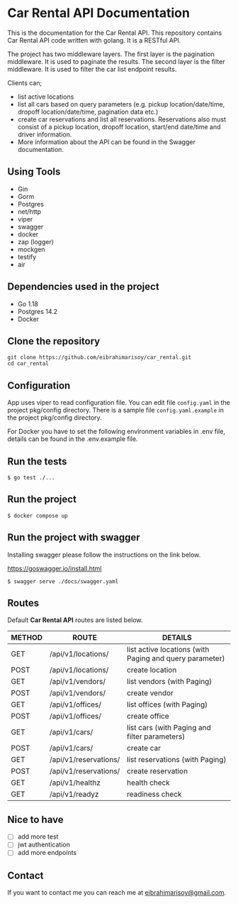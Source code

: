 # Car Rental API Documentation

This is the documentation for the Car Rental API.
This repository contains Car Rental API code written with golang. It is a RESTful API.

The project has two middleware layers. The first layer is the pagination middleware. It is used to paginate the results.
The second layer is the filter middleware. It is used to filter the car list endpoint results.

Clients can;
 - list active locations
 - list all cars based on query parameters (e.g. pickup location/date/time, dropoff location/date/time, pagination data etc.)
 - create car reservations and list all reservations. Reservations also must consist of a pickup location, dropoff location, start/end date/time and driver information. 
 - More information about the API can be found in the Swagger documentation.

## Using Tools
 - Gin
 - Gorm
 - Postgres
 - net/http
 - viper
 - swagger
 - docker
 - zap (logger)
 - mockgen
 - testify
 - air

## Dependencies used in the project
 - Go 1.18
 - Postgres 14.2
 - Docker

## Clone the repository
```
git clone https://github.com/eibrahimarisoy/car_rental.git
cd car_rental
```

## Configuration
App uses viper to read configuration file.
You can edit file `config.yaml` in the project pkg/config directory.
There is a sample file `config.yaml.example` in the project pkg/config directory.

For Docker you have to set the following environment variables in .env file, details can be found in the .env.example file.

## Run the tests
```
$ go test ./...
```
## Run the project
```
$ docker compose up
```

## Run the project with swagger
Installing swagger please follow the instructions on the link below.

https://goswagger.io/install.html

```
$ swagger serve ./docs/swagger.yaml
```

## Routes
Default **Car Rental API** routes are listed below. 

| METHOD | ROUTE                     | DETAILS                                                 |
|--------|----------------------------|--------------------------------------------------------|
| GET    | /api/v1/locations/        | list active locations (with Paging and query parameter) |
| POST   | /api/v1/locations/        | create location                                         | 
| GET    | /api/v1/vendors/          | list vendors (with Paging)                              |
| POST   | /api/v1/vendors/          | create vendor                                           |
| GET    | /api/v1/offices/          | list offices (with Paging)                              |
| POST   | /api/v1/offices/          | create office                                           |
| GET    | /api/v1/cars/             | list cars (with Paging and filter parameters)           |
| POST   | /api/v1/cars/             | create car                                              |                
| GET    | /api/v1/reservations/     | list reservations (with Paging)                         | 
| POST   | /api/v1/reservations/     | create reservation                                      |
| GET    | /api/v1/healthz           | health check                                            | 
| GET    | /api/v1/readyz            | readiness check                                         |

## Nice to have
 - [ ] add more test
 - [ ] jwt authentication
 - [ ] add more endpoints

## Contact
If you want to contact me you can reach me at <eibrahimarisoy@gmail.com>.
